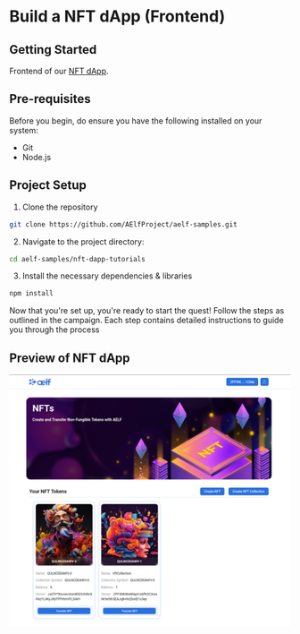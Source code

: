 # Build a NFT dApp (Frontend) 

## Getting Started

Frontend of our [NFT dApp](https://docs.aelf.dev/quick-start/developers/nft-dapp/#step-4---interact-with-deployed-multi-token-smart-contract).

## Pre-requisites

Before you begin, do ensure you have the following installed on your system:

- Git
- Node.js

## Project Setup 

1. Clone the repository
```bash
git clone https://github.com/AElfProject/aelf-samples.git
```

2. Navigate to the project directory:
```bash
cd aelf-samples/nft-dapp-tutorials
```

3. Install the necessary dependencies & libraries
```bash
npm install
```

Now that you're set up, you're ready to start the quest! Follow the steps as outlined in the campaign. Each step contains detailed instructions to guide you through the process

## Preview of NFT dApp

![image](assets/Developer_NFT_Landing_Page.png)

